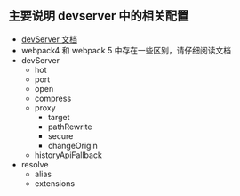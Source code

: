## 主要说明 devserver 中的相关配置

- [devServer 文档](https://webpack.docschina.org/configuration/dev-server/#devserver)
- webpack4 和 webpack 5 中存在一些区别，请仔细阅读文档
- devServer
  - hot
  - port
  - open
  - compress
  - proxy
    - target
    - pathRewrite
    - secure
    - changeOrigin
  - historyApiFallback
- resolve
  - alias
  - extensions
